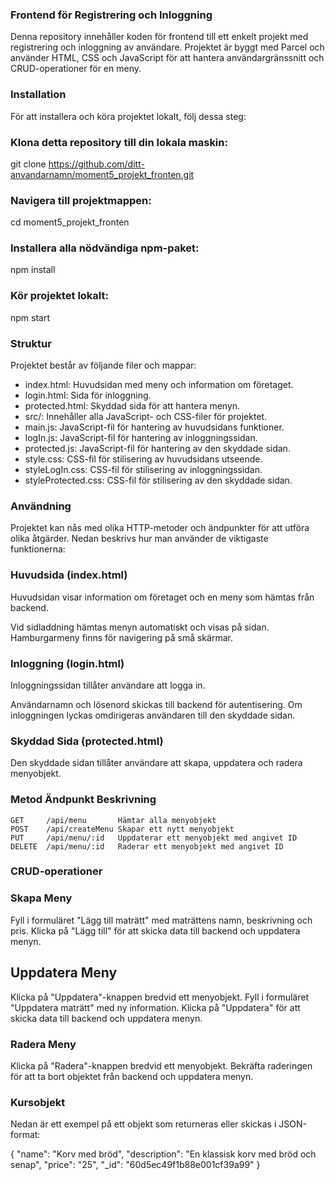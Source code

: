 
### Frontend för Registrering och Inloggning

Denna repository innehåller koden för frontend till ett enkelt projekt med registrering och inloggning av användare. Projektet är byggt med Parcel och använder HTML, CSS och JavaScript för att hantera användargränssnitt och CRUD-operationer för en meny.

### Installation
För att installera och köra projektet lokalt, följ dessa steg:

### Klona detta repository till din lokala maskin:
git clone https://github.com/ditt-anvandarnamn/moment5_projekt_fronten.git

### Navigera till projektmappen:
cd moment5_projekt_fronten

### Installera alla nödvändiga npm-paket:
npm install

### Kör projektet lokalt:
npm start

### Struktur
Projektet består av följande filer och mappar:

- index.html: Huvudsidan med meny och information om företaget.
- login.html: Sida för inloggning.
- protected.html: Skyddad sida för att hantera menyn.
- src/: Innehåller alla JavaScript- och CSS-filer för projektet.
- main.js: JavaScript-fil för hantering av huvudsidans funktioner.
- logIn.js: JavaScript-fil för hantering av inloggningssidan.
- protected.js: JavaScript-fil för hantering av den skyddade sidan.
- style.css: CSS-fil för stilisering av huvudsidans utseende.
- styleLogIn.css: CSS-fil för stilisering av inloggningssidan.
- styleProtected.css: CSS-fil för stilisering av den skyddade sidan.

### Användning
Projektet kan nås med olika HTTP-metoder och ändpunkter för att utföra olika åtgärder. Nedan beskrivs hur man använder de viktigaste funktionerna:

### Huvudsida (index.html)
Huvudsidan visar information om företaget och en meny som hämtas från backend.

Vid sidladdning hämtas menyn automatiskt och visas på sidan.
Hamburgarmeny finns för navigering på små skärmar.

### Inloggning (login.html)
Inloggningssidan tillåter användare att logga in.

Användarnamn och lösenord skickas till backend för autentisering.
Om inloggningen lyckas omdirigeras användaren till den skyddade sidan.

### Skyddad Sida (protected.html)
Den skyddade sidan tillåter användare att skapa, uppdatera och radera menyobjekt.

### Metod	Ändpunkt	    Beskrivning
    GET	    /api/menu	    Hämtar alla menyobjekt
    POST	/api/createMenu	Skapar ett nytt menyobjekt
    PUT	    /api/menu/:id	Uppdaterar ett menyobjekt med angivet ID
    DELETE	/api/menu/:id	Raderar ett menyobjekt med angivet ID

### CRUD-operationer

### Skapa Meny
Fyll i formuläret "Lägg till maträtt" med maträttens namn, beskrivning och pris.
Klicka på "Lägg till" för att skicka data till backend och uppdatera menyn.

## Uppdatera Meny
Klicka på "Uppdatera"-knappen bredvid ett menyobjekt.
Fyll i formuläret "Uppdatera maträtt" med ny information.
Klicka på "Uppdatera" för att skicka data till backend och uppdatera menyn.

### Radera Meny
Klicka på "Radera"-knappen bredvid ett menyobjekt.
Bekräfta raderingen för att ta bort objektet från backend och uppdatera menyn.

### Kursobjekt

Nedan är ett exempel på ett objekt som returneras eller skickas i JSON-format:

{
  "name": "Korv med bröd",
  "description": "En klassisk korv med bröd och senap",
  "price": "25",
  "_id": "60d5ec49f1b88e001cf39a99"
}
